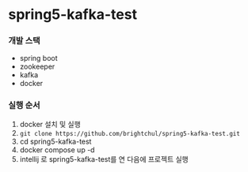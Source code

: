 # spring5-kafka-test

### 개발 스택
- spring boot
- zookeeper
- kafka
- docker

### 실행 순서

1. docker 설치 및 실행
2. `git clone https://github.com/brightchul/spring5-kafka-test.git`
3. cd spring5-kafka-test
4. docker compose up -d
5. intellij 로 spring5-kafka-test를 연 다음에 프로젝트 실행
